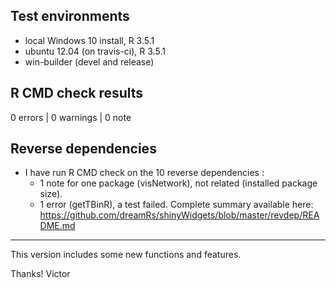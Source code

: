 ## Test environments

* local Windows 10 install, R 3.5.1
* ubuntu 12.04 (on travis-ci), R 3.5.1
* win-builder (devel and release)

## R CMD check results

0 errors | 0 warnings | 0 note


## Reverse dependencies

* I have run R CMD check on the 10 reverse dependencies : 
  - 1 note for one package (visNetwork), not related (installed package size).
  - 1 error (getTBinR), a test failed.
  Complete summary available here: https://github.com/dreamRs/shinyWidgets/blob/master/revdep/README.md

-------

This version includes some new functions and features.

Thanks!
Victor
